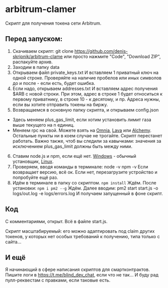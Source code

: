 # arbitrum-clamer
Скрипт для получения токена сети Arbitrum.

## Перед запуском:
1. Скачиваем скрипт:
git clone https://github.com/denis-skripnik/arbitrum-clame
или просто нажмите "Code", "Download ZIP", распакуйте архив.
2. Заходим в папку data
3. Открываем файл private_keys.txt
И вставляем 1 приватный ключ на одной строке. Проверяйте на наличие пробелов или иных символов до и после - если есть, будет ошибка.
4. Если надо, открываем addresses.txt
И вставляем адрес получения $ARB с новой строки.
При этом, адрес в строке 1 будет относиться к первому приватнику, в строке 10 - к десятому, и пр.
Адреса нужны, если вы хотите отправить токены на биржу.
5. Возвращаемся в основную папку скрипта, и открываем config.json
 - Здесь меняем plus_gas_limit, если хотим установить лимит газа выше текущего на n единиц.
 - Меняем rpc на свой. Можете взять на [Omnia](https://app.omniatech.io/dashboard), [Lava](https://gateway.lavanet.xyz/projects) или [Alchemy](https://dashboard.alchemy.com).
 Остальные пункты ни в коем случае не трогайте. Скрипт перестанет работать.
Важно также, чтоб вы следили за кавычками: значения за исключением plus_gas_limit должны быть между ними.
6. Ставим node.js и npm, если ещё нет. [Windows](https://nodejs.org/ru/download) - обычный установщик, [Linux](https://losst.pro/ustanovka-node-js-ubuntu-18-04).
7. Проверяем, вводя команды в терминале:
node -v
npm -v
Если возвращает версию, всё ок. Если нет, перезагрузите устройство и попробуйте ещё раз.
8. Идём в терминале в папку со скриптом.
``npm install``
Ждём.
После установки:
``npm i pm2 --g``
Ждём.
Далее вводим:
pm2 start start.js -o logs/out.log -e logs/errors.log
И получаем запущенный в фоне скрипт.

## Код
С комментариями, открыт. Всё в файле start.js.

Скрипт масштабируемый: его можно адаптировать под claim других токенов, у которых нет особых требований к получению, типа только с сайта...

## И ещё
Я начинающий в сфере написания скриптов для смартконтрактов. Пишите логи в https://t.me/blind_dev_chat, если что не так...
И буду рад пулл-реквестам с правками, если таковые есть.